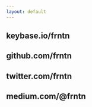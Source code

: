 ```yaml
---
layout: default
---
```


## keybase.io/frntn
## github.com/frntn
## twitter.com/frntn
## medium.com/@frntn

<!--
## Articles

* 2016/08 : [Continuous Pipelines](https://medium.com/@frntn/pipelines-for-devops-6cfbabc3dd8d)
* 2016/02 : [Dockerized IDE](https://medium.com/@frntn/not-your-grandmother-s-docker-environment-c3c5c1a5aab)
* 2016/02 : [Software Defined Environmment](https://medium.com/@frntn/one-year-feedback-of-using-docker-and-swarm-in-dev-and-qa-environments-deaf2ec6dc61)
-->
